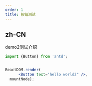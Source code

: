 ```yaml
---
order: 1
title: 按钮测试
---
```


## zh-CN

demo2测试介绍


````jsx
import {Button} from 'antd';


ReactDOM.render(
      <Button text="hello world2" />,
  mountNode);
````
